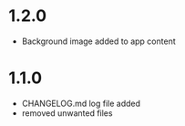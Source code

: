 # 1.2.0
   - Background image added to app content
# 1.1.0
   - CHANGELOG.md log file added 
   - removed unwanted files